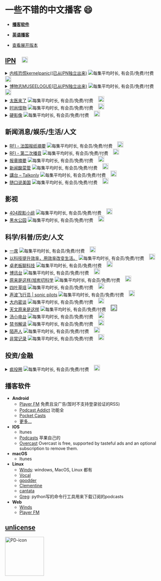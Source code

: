 <!-- Generated at 2018-08-27 20:52:17 +0800 --> 
# 一些不错的中文播客 :smile:
  - **[播客软件](#播客软件)**
  - [**英语播客**](https://github.com/rShetty/awesome-podcasts)

  - [查看展开版本](https://github.com/fffx/awesome-chinese-podcasts/blob/master/README_OPENED.md)
## [IPN](https://ipn.li) &nbsp;&nbsp; <a href="https://twitter.com/ipnpodcast" title="IPN on Twitter"> <img src="https://upload.wikimedia.org/wikipedia/commons/8/8b/Twitter_logo_initial.svg" width="20" height="20"> </a>
<details>
 <summary title='展开'>
   <a href="https://kernelpanic.fm/" title="https://kernelpanic.fm/">内核恐慌kernelpanic((已从IPN独立出来)</a> <img title="每集平均时长, 有会员/免费/付费"
         src="https://img.shields.io/badge/90m-免费-brightgreen.svg">
     &nbsp;&nbsp; <a href='https://kernelpanic.fm/feed' title='订阅'> <img src="https://upload.wikimedia.org/wikipedia/commons/d/d9/Rss-feed.svg" width="20" height="20"> </a>
 </summary>
 <p>

 > 《内核恐慌》是一档由 Rio 和吴涛主持的科技播客。号称硬核，可也没什么干货。想听的人听，不想听的人就别听。
 </p>
</details>
<details>
 <summary title='展开'>
   <a href="https://bowuzhi.fm" title="https://bowuzhi.fm">博物志MUSEELOGUE(已从IPN独立出来)</a> <img title="每集平均时长, 有会员/免费/付费"
         src="https://img.shields.io/badge/60m-有会员-yellow.svg">
     &nbsp;&nbsp; <a href='https://museelogue.fireside.fm/rss' title='订阅'> <img src="https://upload.wikimedia.org/wikipedia/commons/d/d9/Rss-feed.svg" width="20" height="20"> </a>
 </summary>
 <p>

 > 博物馆主题的娱乐节目
 </p>
</details>
<details>
 <summary title='展开'>
   <a href="https://taiyilaile.com" title="https://taiyilaile.com">太医来了</a> <img title="每集平均时长, 有会员/免费/付费"
         src="https://img.shields.io/badge/60m-免费-brightgreen.svg">
     &nbsp;&nbsp; <a href='http://taiyilaile.com/rss' title='订阅'> <img src="https://upload.wikimedia.org/wikipedia/commons/d/d9/Rss-feed.svg" width="20" height="20"> </a>
 </summary>
 <p>

 > 《太医来了》由 IPN 出品、由前骨科医生初洋和妇产科医生田吉顺主持，是中文互联网第一档医生谈话类播客。节目里没有老专家讲养生，只有几个医生聊聊医院里的事儿，顺便给大家做做科普。
 </p>
</details>
<details>
 <summary title='展开'>
   <a href="http://fashionmonster.fm/" title="http://fashionmonster.fm/">时尚怪物</a> <img title="每集平均时长, 有会员/免费/付费"
         src="https://img.shields.io/badge/30m-免费-brightgreen.svg">
     &nbsp;&nbsp; <a href='http://fashionmonster.fm/rss' title='订阅'> <img src="https://upload.wikimedia.org/wikipedia/commons/d/d9/Rss-feed.svg" width="20" height="20"> </a>
 </summary>
 <p>

 > 《时尚怪物》是一档不只谈时尚的播客节目，王汉洋主持，IPN 出品。
 </p>
</details>
<details>
 <summary title='展开'>
   <a href="http://hardimage.pro" title="http://hardimage.pro">硬影像</a> <img title="每集平均时长, 有会员/免费/付费"
         src="https://img.shields.io/badge/50m-免费-brightgreen.svg">
     &nbsp;&nbsp; <a href='http://hardimage.pro/rss' title='订阅'> <img src="https://upload.wikimedia.org/wikipedia/commons/d/d9/Rss-feed.svg" width="20" height="20"> </a>
 </summary>
 <p>

 > 《硬影像》由 IPN 出品，由罗登主持，是一个关注影像之一切的播客。谈论影像背后的技术，历史和哲理。
 </p>
</details>

 ## 新闻消息/娱乐/生活/人文 
<details>
 <summary title='展开'>
   <a href="http://cn.rfi.fr/%E4%B8%93%E6%A0%8F%E6%A3%80%E7%B4%A2/%E6%B3%95%E5%9B%BD%E6%8A%A5%E7%BA%B8%E6%91%98%E8%A6%81" title="http://cn.rfi.fr/%E4%B8%93%E6%A0%8F%E6%A3%80%E7%B4%A2/%E6%B3%95%E5%9B%BD%E6%8A%A5%E7%BA%B8%E6%91%98%E8%A6%81">RFI - 法国报纸摘要</a> <img title="每集平均时长, 有会员/免费/付费"
         src="https://img.shields.io/badge/未知m-免费-brightgreen.svg">
     &nbsp;&nbsp; <a href='http://www1.rfi.fr/radiofr/PodCast/Podcast_CN_REVUE.xml' title='订阅'> <img src="https://upload.wikimedia.org/wikipedia/commons/d/d9/Rss-feed.svg" width="20" height="20"> </a>
 </summary>
 <p>

 > 法国每份报纸，独立有别，各家报纸，各家评说。“法国报纸摘要”首选对中国事务的评论与分析，以飨听众
 </p>
</details>
<details>
 <summary title='展开'>
   <a href="http://trad.cn.rfi.fr/%E4%B8%AD%E5%9C%8B/20180819-2018%E5%B9%B48%E6%9C%8819%E6%97%A5%E7%AC%AC%E4%BA%8C%E6%AC%A1%E6%92%AD%E9%9F%B3%E4%B8%80%E5%B0%8F%E6%99%82%E5%8C%97%E4%BA%AC%E6%99%82%E9%96%931900%E9%BB%9E-2000%E9%BB%9E" title="http://trad.cn.rfi.fr/%E4%B8%AD%E5%9C%8B/20180819-2018%E5%B9%B48%E6%9C%8819%E6%97%A5%E7%AC%AC%E4%BA%8C%E6%AC%A1%E6%92%AD%E9%9F%B3%E4%B8%80%E5%B0%8F%E6%99%82%E5%8C%97%E4%BA%AC%E6%99%82%E9%96%931900%E9%BB%9E-2000%E9%BB%9E">RFI - 第二次播音</a> <img title="每集平均时长, 有会员/免费/付费"
         src="https://img.shields.io/badge/未知m-免费-brightgreen.svg">
     &nbsp;&nbsp; <a href='http://www1.rfi.fr/radiofr/PodCast/Podcast_chinese_news_11h00.xml' title='订阅'> <img src="https://upload.wikimedia.org/wikipedia/commons/d/d9/Rss-feed.svg" width="20" height="20"> </a>
 </summary>
 <p>

 > RFI - 第二次播音（新闻）19：00 - 19：15（北京时间 ）
 </p>
</details>
<details>
 <summary title='展开'>
   <a href="http://gbcode.rthk.hk/TuniS/podcast.rthk.hk/podcast/item.php?pid=837" title="http://gbcode.rthk.hk/TuniS/podcast.rthk.hk/podcast/item.php?pid=837">报章摘要</a> <img title="每集平均时长, 有会员/免费/付费"
         src="https://img.shields.io/badge/15m-免费-brightgreen.svg">
     &nbsp;&nbsp; <a href='http://gbcode.rthk.hk/TuniS/podcast.rthk.hk/podcast/radio1_newspaper.xml' title='订阅'> <img src="https://upload.wikimedia.org/wikipedia/commons/d/d9/Rss-feed.svg" width="20" height="20"> </a>
 </summary>
 <p>

 > 搜罗本港各大报章，阅览最新消息及社评摘要，听众足不出户，能知天下事！
 </p>
</details>
<details>
 <summary title='展开'>
   <a href="http://since1989.org" title="http://since1989.org">新闻酸菜管</a> <img title="每集平均时长, 有会员/免费/付费"
         src="https://img.shields.io/badge/60m-有会员-yellow.svg">
     &nbsp;&nbsp; <a href='http://since1989.org/feed/wasai' title='订阅'> <img src="https://upload.wikimedia.org/wikipedia/commons/d/d9/Rss-feed.svg" width="20" height="20"> </a>
 </summary>
 <p>

 > 分享各领域的干货与新知！
 </p>
</details>
<details>
 <summary title='展开'>
   <a href="http://podcast.talkonly.net/" title="http://podcast.talkonly.net/">講台 – Talkonly</a> <img title="每集平均时长, 有会员/免费/付费"
         src="https://img.shields.io/badge/60m-免费-brightgreen.svg">
     &nbsp;&nbsp; <a href='http://feeds.feedburner.com/talkonlypc' title='订阅'> <img src="https://upload.wikimedia.org/wikipedia/commons/d/d9/Rss-feed.svg" width="20" height="20"> </a>
 </summary>
 <p>

 > Give you the latest IT news in cantonese every Sunday.
 </p>
</details>
<details>
 <summary title='展开'>
   <a href="https://www.ximalaya.com/zhubo/3239336/" title="https://www.ximalaya.com/zhubo/3239336/">随口说美国</a> <img title="每集平均时长, 有会员/免费/付费"
         src="https://img.shields.io/badge/60m-免费-brightgreen.svg">
     &nbsp;&nbsp; <a href='http://www.ximalaya.com/album/246092.xml' title='订阅'> <img src="https://upload.wikimedia.org/wikipedia/commons/d/d9/Rss-feed.svg" width="20" height="20"> </a>
 </summary>
 <p>

 > 作为美国新移民家庭，随口讲述美国生活的点点滴滴. 从昔日的国内高管到第一个讲述海外的喜马拉雅头部主播，自由君完成了一次次身份的蜕变，目前他既是一个关注生活点滴的新移民家庭的爸爸，又是一个普通的中美跨境创业者，作为移民路上的先行者，他将告诉你他看见的真实美国。
 </p>
</details>

 ## 影视 
<details>
 <summary title='展开'>
   <a href="http://www.lizhi.fm/user/144078" title="http://www.lizhi.fm/user/144078">404观影小组</a> <img title="每集平均时长, 有会员/免费/付费"
         src="https://img.shields.io/badge/60m-免费-brightgreen.svg">
     &nbsp;&nbsp; <a href='http://www.lizhi.fm/rss/1939121.xml' title='订阅'> <img src="https://upload.wikimedia.org/wikipedia/commons/d/d9/Rss-feed.svg" width="20" height="20"> </a>
 </summary>
 <p>

 > 两只北美党，真心诚意，瞎聊电影，任性发布！欢迎关注新浪微博@404电影，第一时间更新节目信息。
 </p>
</details>
<details>
 <summary title='展开'>
   <a href="https://www.ximalaya.com/yingshi/3558668/" title="https://www.ximalaya.com/yingshi/3558668/">黑水公园</a> <img title="每集平均时长, 有会员/免费/付费"
         src="https://img.shields.io/badge/60m-免费-brightgreen.svg">
     &nbsp;&nbsp; <a href='http://www.ximalaya.com/album/3558668.xml' title='订阅'> <img src="https://upload.wikimedia.org/wikipedia/commons/d/d9/Rss-feed.svg" width="20" height="20"> </a>
 </summary>
 <p>

 > 什么是湿货：无用的、主观的、热烈的、情感的。 音频广播是一种很特别的媒介，比视频、文字都更能直接诉诸情感。 微信订阅号：黑水公园 黑水公园官方粉丝QQ二群：196426701
 </p>
</details>

 ## 科学/科普/历史/人文 
<details>
 <summary title='展开'>
   <a href="http://www.yixi.tv/speech" title="http://www.yixi.tv/speech">一席</a> <img title="每集平均时长, 有会员/免费/付费"
         src="https://img.shields.io/badge/未知m-免费-brightgreen.svg">
     &nbsp;&nbsp; <a href='http://nj.lizhi.fm/rss/29215.xml' title='订阅'> <img src="https://upload.wikimedia.org/wikipedia/commons/d/d9/Rss-feed.svg" width="20" height="20"> </a>
 </summary>
 <p>

 > 听君一席话，胜读十年书。「一席」致力于有价值的传播，从2012年8月起，每月一期，邀请人文、科技领域有故事、有智识的嘉宾前来分享见解、体验和对未来的想象。官网：www.yixi.tv 新浪微博：@一席YiXi 微信：yixiclub
 </p>
</details>
<details>
 <summary title='展开'>
   <a href="http://checked.fm/" title="http://checked.fm/">以科技提升效率，用效率改变生活。</a> <img title="每集平均时长, 有会员/免费/付费"
         src="https://img.shields.io/badge/90m-免费-brightgreen.svg">
     &nbsp;&nbsp; <a href='http://checked.fm/feed/podcast' title='订阅'> <img src="https://upload.wikimedia.org/wikipedia/commons/d/d9/Rss-feed.svg" width="20" height="20"> </a>
 </summary>
 <p>

 > 以科技提升效率，用效率改变生活。
 </p>
</details>
<details>
 <summary title='展开'>
   <a href="https://www.ximalaya.com/keji/335347/" title="https://www.ximalaya.com/keji/335347/">卓老板聊科技</a> <img title="每集平均时长, 有会员/免费/付费"
         src="https://img.shields.io/badge/10m-免费-brightgreen.svg">
     &nbsp;&nbsp; <a href='http://www.ximalaya.com/album/335347.xml' title='订阅'> <img src="https://upload.wikimedia.org/wikipedia/commons/d/d9/Rss-feed.svg" width="20" height="20"> </a>
 </summary>
 <p>

 > 理工味逻辑思维，更新人们陈旧观点。还有更精彩内容在《第二季》中！
 </p>
</details>
<details>
 <summary title='展开'>
   <a href="https://soundcloud.com/boxun" title="https://soundcloud.com/boxun">博讯台</a> <img title="每集平均时长, 有会员/免费/付费"
         src="https://img.shields.io/badge/30m-免费-brightgreen.svg">
     &nbsp;&nbsp; <a href='http://feeds.soundcloud.com/users/soundcloud:users:79460826/sounds.rss' title='订阅'> <img src="https://upload.wikimedia.org/wikipedia/commons/d/d9/Rss-feed.svg" width="20" height="20"> </a>
 </summary>
 <p>

 > Podcast by 博讯台 (苹果播客搜 “博讯”即可收听）
 </p>
</details>
<details>
 <summary title='展开'>
   <a href="https://www.ximalaya.com/keji/246622/" title="https://www.ximalaya.com/keji/246622/">原来是这样/旭岽叨科学</a> <img title="每集平均时长, 有会员/免费/付费"
         src="https://img.shields.io/badge/40m-免费-brightgreen.svg">
     &nbsp;&nbsp; <a href='http://nj.lizhi.fm/rss/318375.xml' title='订阅'> <img src="https://upload.wikimedia.org/wikipedia/commons/d/d9/Rss-feed.svg" width="20" height="20"> </a>
 </summary>
 <p>

 > 愿好奇心长存！ 不仅仅是冷知识， 更是串联各科知识的经纬线！ 喜欢天文的朋友也欢迎搜索订阅我们的第一个付费精品专辑《天文原来是这样》。
 </p>
</details>
<details>
 <summary title='展开'>
   <a href="https://www.lizhi.fm/user/54642" title="https://www.lizhi.fm/user/54642">四叶草瑶</a> <img title="每集平均时长, 有会员/免费/付费"
         src="https://img.shields.io/badge/20m-免费-brightgreen.svg">
     &nbsp;&nbsp; <a href='http://nj.lizhi.fm/rss/22743.xml' title='订阅'> <img src="https://upload.wikimedia.org/wikipedia/commons/d/d9/Rss-feed.svg" width="20" height="20"> </a>
 </summary>
 <p>

 > 遇见更美好的自己
 </p>
</details>
<details>
 <summary title='展开'>
   <a href="https://www.lizhi.fm/user/12428189" title="https://www.lizhi.fm/user/12428189">声波飞行员 | sonic pilots</a> <img title="每集平均时长, 有会员/免费/付费"
         src="https://img.shields.io/badge/60  -m-免费-brightgreen.svg">
     &nbsp;&nbsp; <a href='http://www.lizhi.fm/rss/1635236.xml' title='订阅'> <img src="https://upload.wikimedia.org/wikipedia/commons/d/d9/Rss-feed.svg" width="20" height="20"> </a>
 </summary>
 <p>

 > 一档关于一切声音的播客节目
 </p>
</details>
<details>
 <summary title='展开'>
   <a href="http://www.lizhi.fm/user/198" title="http://www.lizhi.fm/user/198">大内密谈</a> <img title="每集平均时长, 有会员/免费/付费"
         src="https://img.shields.io/badge/90m-免费-brightgreen.svg">
     &nbsp;&nbsp; <a href='http://rss.lizhi.fm/rss/14275.xml' title='订阅'> <img src="https://upload.wikimedia.org/wikipedia/commons/d/d9/Rss-feed.svg" width="20" height="20"> </a>
 </summary>
 <p>

 > midnightalks
 </p>
</details>
<details>
 <summary title='展开'>
   <a href="https://www.ximalaya.com/keji/8083273/" title="https://www.ximalaya.com/keji/8083273/">天文原来是这样</a> <img title="每集平均时长, 有会员/免费/付费"
         src="https://img.shields.io/badge/30m-付费-red.svg">
     &nbsp;&nbsp; <a href='' title='订阅'> <img src="https://upload.wikimedia.org/wikipedia/commons/d/d9/Rss-feed.svg" width="20" height="20"> </a>
 </summary>
 <p>

 > 听主播旭岽和水兄，两位天文老司机，用一年的时间陪你一起遨游太空，告诉你那些你不曾明白的天文原理。 天文学不是高不可攀的学术巅峰，天文学是只要你喜欢，它就能成为你终身的兴趣爱好，如果你愿意更进一步，这个节目让你从业余成为专家级达人。希望你可以惊喜的发现： 天文，原来是这样！ 现在，我们一起飞向宇宙，浩瀚无限！
 </p>
</details>
<details>
 <summary title='展开'>
   <a href="http://www.lizhi.fm/user/103258" title="http://www.lizhi.fm/user/103258">汤小电台</a> <img title="每集平均时长, 有会员/免费/付费"
         src="https://img.shields.io/badge/50m-免费-brightgreen.svg">
     &nbsp;&nbsp; <a href='http://nj.lizhi.fm/rss/64772.xml' title='订阅'> <img src="https://upload.wikimedia.org/wikipedia/commons/d/d9/Rss-feed.svg" width="20" height="20"> </a>
 </summary>
 <p>

 > 有态度，有温度，有观点的电台
 </p>
</details>
<details>
 <summary title='展开'>
   <a href="https://www.rfa.org/mandarin/zhuanlan/wenyitiandi-cite" title="https://www.rfa.org/mandarin/zhuanlan/wenyitiandi-cite">禁书解读</a> <img title="每集平均时长, 有会员/免费/付费"
         src="https://img.shields.io/badge/5m-免费-brightgreen.svg">
     &nbsp;&nbsp; <a href='https://www.rfa.org/mandarin/zhuanlan/wenyitiandi-cite/podcast.xml' title='订阅'> <img src="https://upload.wikimedia.org/wikipedia/commons/d/d9/Rss-feed.svg" width="20" height="20"> </a>
 </summary>
 <p>

 > 兼听则明，偏信则暗。本栏目为您介绍、解读、评价那些在中国被禁的书籍。
 </p>
</details>
<details>
 <summary title='展开'>
   <a href="http://www.moofm.com/" title="http://www.moofm.com/">陌声人</a> <img title="每集平均时长, 有会员/免费/付费"
         src="https://img.shields.io/badge/10m-免费-brightgreen.svg">
     &nbsp;&nbsp; <a href='http://www.ximalaya.com/album/238119.xml' title='订阅'> <img src="https://upload.wikimedia.org/wikipedia/commons/d/d9/Rss-feed.svg" width="20" height="20"> </a>
 </summary>
 <p>

 > 陌声人，一个人的精神良药，能给你的小惊喜与耳边的温暖。陌声人广播是一非盈利性质播客自媒体品牌。我们不断开展类型化有声节目的制作与传播。陌声人广播在08年的时候由豆瓣“一个陌生人的来信”小组成员举办的录音活动开始。于2010年12月31日在豆瓣小站正式上线。2011年1月登录Podcast，连续3个季度蝉联播客榜前三名，被评为2012最受欢迎播客之一/2014经典播客之一，先后吸引了很多伙伴的加入及参与。自2011年1月到现在，前后共约200人加入。常规驻站成员约45名。共生产节目超过1020个。各平台累计关注人数：480000+人。公众号粉丝3.8W人。全平台节目总下载收听量71000000余次(2017.6)。陌声人的节目以 阅读 电影 情感 为主基调，有情感播客《精神良药》，电影播客《毒家观影指南》，荐书阅读节目《喂你读书》。并积极策划制作了多种特辑有声节目：话题脱口秀《听说》、《音乐玩家》、《有戏》、《原味生活》、《寻爱纪》、《青春记事》、《玫瑰时光》、《一诗一信》、《超级大话王》、《你的岁月我的歌》、《品味经典宫崎骏》、《似水流年岁月如歌》等。陌声人官方自媒体平台包括：官方网站moofm.com；新浪微博@陌声人；微信公众号mmoofm。陌声人播客节目可以通过官方网站、苹果Podcast、喜马拉雅FM、荔枝FM等平台进行订阅收听。我们只是分享你我共同的生活经验并聊聊那些听说的故事！
 </p>
</details>
<details>
 <summary title='展开'>
   <a href="https://itunes.apple.com/cn/podcast/fei-chang-ji-lu/id808485910" title="https://itunes.apple.com/cn/podcast/fei-chang-ji-lu/id808485910">非常记录</a> <img title="每集平均时长, 有会员/免费/付费"
         src="https://img.shields.io/badge/30m-免费-brightgreen.svg">
     &nbsp;&nbsp; <a href='http://feed.cri.cn/rss/a665f130-df8b-43a0-b740-e0a031b285f5' title='订阅'> <img src="https://upload.wikimedia.org/wikipedia/commons/d/d9/Rss-feed.svg" width="20" height="20"> </a>
 </summary>
 <p>

 > 《非常纪录》是中国国际广播电台华语广播一档资深的历史人文类节目，旨在“发现历史、照亮未来”。节目内容以中国近、当代史为主，兼顾当下中国人的生活，小故事、大背景，人文角度，真实客观的呈近代以来的中国社会，讲述地道，制作精良。关注微信订阅号 CRI Podcast 及时了解节目更新动态。
 </p>
</details>

 ## 投资/金融 
<details>
 <summary title='展开'>
   <a href="https://crazy.capital/" title="https://crazy.capital/">疯投圈</a> <img title="每集平均时长, 有会员/免费/付费"
         src="https://img.shields.io/badge/60m-免费-brightgreen.svg">
     &nbsp;&nbsp; <a href='https://crazy.capital/feed' title='订阅'> <img src="https://upload.wikimedia.org/wikipedia/commons/d/d9/Rss-feed.svg" width="20" height="20"> </a>
 </summary>
 <p>

 > 《疯投圈》是一档为创业者、投资人、分析师，以及任何对创业、投资有兴趣的人准备的播客节目。每期节目我们为你深度解剖创投行业新动向。
 </p>
</details>

## 播客软件
  * **Android**
    * [Player FM](https://play.google.com/store/apps/details?id=fm.player)  免费且没广告(暂时不支持登录验证的RSS)
    * [Podcast Addict](https://play.google.com/store/apps/details?id=com.bambuna.podcastaddict) 功能全
    * [Pocket Casts](https://play.google.com/store/apps/details?id=au.com.shiftyjelly.pocketcasts)
    * [更多...](https://play.google.com/store/search?q=podcasts)
  * **IOS**
    * Itunes
    * [Podcasts](https://itunes.apple.com/us/app/podcasts/id525463029?mt=8) 苹果自己的
    * [Overcast](https://overcast.fm/) Overcast is free, supported by tasteful ads and an optional subscription to remove them.
  * **macOS**
    * Itunes
  * **Linux**
    * [Winds](https://getstream.io/winds): windows, MacOS, Linux 都有
    * [Vocal](https://vocalproject.net/)
    * [gpodder](https://gpodder.github.io/)
    * [Clementine](https://www.clementine-player.org/)
    * [cantata](https://github.com/CDrummond/cantata)
    * [Greg](https://github.com/manolomartinez/greg): python写的命令行工具用来下载订阅的podcasts
  * **Web**
    * [Winds](https://winds.getstream.io/)
    * [Player FM](https://player.fm/)

## [unlicense](http://unlicense.org/)
<a title='By Various. See log. (Original SVG was based on File:PD-icon.png by Duesentrieb, which was based on Image:Red copyright.png by Rfl.) (Created by uploader. Based on similar symbols.) [Public domain], via Wikimedia Commons' href='https://commons.wikimedia.org/wiki/File:PD-icon.svg'><img width='128' alt='PD-icon' src='https://upload.wikimedia.org/wikipedia/commons/thumb/6/62/PD-icon.svg/128px-PD-icon.svg.png'></a>
